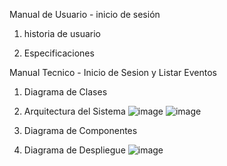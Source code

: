 Manual de Usuario - inicio de sesión
1. historia de usuario

2. Especificaciones


Manual Tecnico - Inicio de Sesion y Listar Eventos
1. Diagrama de Clases
2. Arquitectura del Sistema
![image](https://github.com/user-attachments/assets/dd77e382-fdfa-4fa1-bca5-a063327f6d81)
![image](https://github.com/user-attachments/assets/fcf08d28-ad30-44d4-873a-b3b4ec800ba1)

4. Diagrama de Componentes
5. Diagrama de Despliegue
![image](https://github.com/user-attachments/assets/c5c7cde7-e325-4921-91e2-2de372012335)

